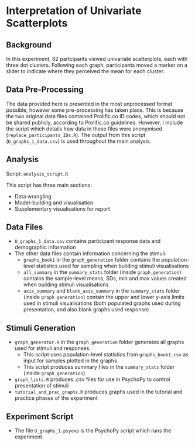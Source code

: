 # Interpretation of Univariate Scatterplots

## Background

In this experiment, 82 partcipants viewed univariate scatterplots, each with three dot clusters. Following each graph, participants moved a marker on a slider to indicate where they perceived the mean for each cluster.

## Data Pre-Processing

The data provided here is presented in the most unprocessed format possible, however some pre-processing has taken place. This is because the two original data files contained Prolific.co ID codes, which should not be shared publicly, according to Prolific.co guidelines. However, I include the script which details how data in these files were anonymised (`replace_participants_IDs.R`). The output from this script (`U_graphs_1_data.csv`) is used throughout the main analysis. 

## Analysis

Script: `analysis_script.R`

This script has three main sections:

- Data wrangling
- Model-building and visualisation
- Supplementary visualisations for report
 
## Data Files

- `U_graphs_1_data.csv` contains participant response data and demographic information
- The other data files contain information concerning the stimuli:
     - `graphs_book1` in the `graph_generation` folder contains the population-level statistics used for sampling when building stimuli visualisations
     - `all_summary` in the `summary_stats` folder (inside `graph_generation`) contains the sample-level means, SDs, min and max values created when building stimuli visualisations 
     - `axis_summary` and `blank_axis_summary` in the `summary_stats` folder (inside `graph_generation`) contain the upper and lower y-axis limits used in stimuli visualisations (both populated graphs used during presentation, and also blank graphs used response)

## Stimuli Generation

- `graph_generator.R` in the `graph_generation` folder generates all graphs used for stimuli and responses. 
     - This script uses population-level statistics from `graphs_book1.csv` as input for samples plotted in the graphs
     - This script produces summary files in the `summary_stats` folder (inside `graph_generation`)
- `graph_lists.R` produces .csv files for use in PsychoPy to control presentation of stimuli
- `tutorial_and_prac_graphs.R` produces graphs used in the tutorial and practice phases of the experiment

## Experiment Script

- The file `U_graphs_1.psyexp` is the PsychoPy script which runs the experiment.
